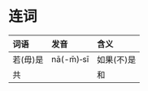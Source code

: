 # 连词

| 词语 | 发音 | 含义 |
| :--- | :--- | :--- |
| 若\(毋\)是 | nā\(-m̄\)‑sī | 如果\(不\)是 |
| 共 |  | 和 |

